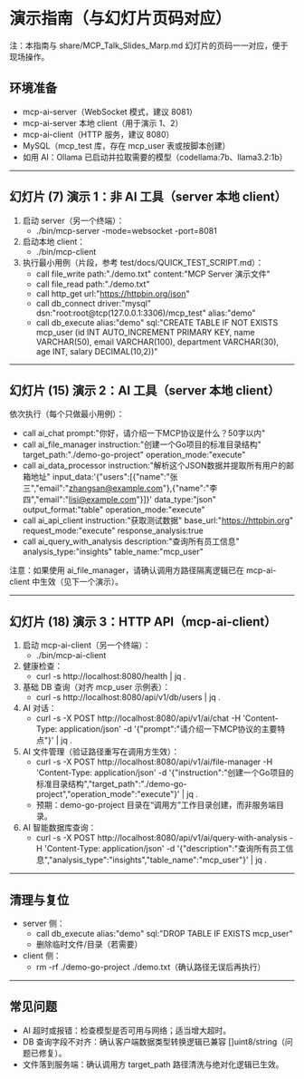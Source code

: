 # 演示指南（与幻灯片页码对应）

注：本指南与 share/MCP_Talk_Slides_Marp.md 幻灯片的页码一一对应，便于现场操作。

## 环境准备
- mcp-ai-server（WebSocket 模式，建议 8081）
- mcp-ai-server 本地 client（用于演示 1、2）
- mcp-ai-client（HTTP 服务，建议 8080）
- MySQL（mcp_test 库，存在 mcp_user 表或按脚本创建）
- 如用 AI：Ollama 已启动并拉取需要的模型（codellama:7b、llama3.2:1b）

---

## 幻灯片 (7) 演示 1：非 AI 工具（server 本地 client）
1) 启动 server（另一个终端）：
   - ./bin/mcp-server -mode=websocket -port=8081
2) 启动本地 client：
   - ./bin/mcp-client
3) 执行最小用例（片段，参考 test/docs/QUICK_TEST_SCRIPT.md）：
   - call file_write path:"./demo.txt" content:"MCP Server 演示文件"
   - call file_read path:"./demo.txt"
   - call http_get url:"https://httpbin.org/json"
   - call db_connect driver:"mysql" dsn:"root:root@tcp(127.0.0.1:3306)/mcp_test" alias:"demo"
   - call db_execute alias:"demo" sql:"CREATE TABLE IF NOT EXISTS mcp_user (id INT AUTO_INCREMENT PRIMARY KEY, name VARCHAR(50), email VARCHAR(100), department VARCHAR(30), age INT, salary DECIMAL(10,2))"

---

## 幻灯片 (15) 演示 2：AI 工具（server 本地 client）
依次执行（每个只做最小用例）：
- call ai_chat prompt:"你好，请介绍一下MCP协议是什么？50字以内"
- call ai_file_manager instruction:"创建一个Go项目的标准目录结构" target_path:"./demo-go-project" operation_mode:"execute"
- call ai_data_processor instruction:"解析这个JSON数据并提取所有用户的邮箱地址" input_data:'{"users":[{"name":"张三","email":"zhangsan@example.com"},{"name":"李四","email":"lisi@example.com"}]}' data_type:"json" output_format:"table" operation_mode:"execute"
- call ai_api_client instruction:"获取测试数据" base_url:"https://httpbin.org" request_mode:"execute" response_analysis:true
- call ai_query_with_analysis description:"查询所有员工信息" analysis_type:"insights" table_name:"mcp_user"

注意：如果使用 ai_file_manager，请确认调用方路径隔离逻辑已在 mcp-ai-client 中生效（见下一个演示）。

---

## 幻灯片 (18) 演示 3：HTTP API（mcp-ai-client）
1) 启动 mcp-ai-client（另一个终端）：
   - ./bin/mcp-ai-client
2) 健康检查：
   - curl -s http://localhost:8080/health | jq .
3) 基础 DB 查询（对齐 mcp_user 示例表）：
   - curl -s http://localhost:8080/api/v1/db/users | jq .
4) AI 对话：
   - curl -s -X POST http://localhost:8080/api/v1/ai/chat -H 'Content-Type: application/json' -d '{"prompt":"请介绍一下MCP协议的主要特点"}' | jq .
5) AI 文件管理（验证路径重写在调用方生效）：
   - curl -s -X POST http://localhost:8080/api/v1/ai/file-manager -H 'Content-Type: application/json' -d '{"instruction":"创建一个Go项目的标准目录结构","target_path":"./demo-go-project","operation_mode":"execute"}' | jq .
   - 预期：demo-go-project 目录在“调用方”工作目录创建，而非服务端目录。
6) AI 智能数据库查询：
   - curl -s -X POST http://localhost:8080/api/v1/ai/query-with-analysis -H 'Content-Type: application/json' -d '{"description":"查询所有员工信息","analysis_type":"insights","table_name":"mcp_user"}' | jq .

---

## 清理与复位
- server 侧：
  - call db_execute alias:"demo" sql:"DROP TABLE IF EXISTS mcp_user"
  - 删除临时文件/目录（若需要）
- client 侧：
  - rm -rf ./demo-go-project ./demo.txt（确认路径无误后再执行）

---

## 常见问题
- AI 超时或报错：检查模型是否可用与网络；适当增大超时。
- DB 查询字段不对齐：确认客户端数据类型转换逻辑已兼容 []uint8/string（问题已修复）。
- 文件落到服务端：确认调用方 target_path 路径清洗与绝对化逻辑已生效。


